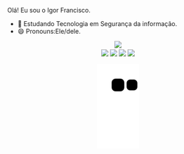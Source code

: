 Olá! Eu sou o Igor Francisco. 
- 🌱 Estudando Tecnologia em Segurança da informação.
- 😄 Pronouns:Ele/dele.

<div align="center">
  <a href="https://github.com/Igorfranciscos">
  <img height="180em" src="https://github-readme-stats.vercel.app/api?username=Igorfranciscos&show_icons=true&theme=dark&include_all_commits=true&count_private=true"/>
<div> 
  <a href="https://www.instagram.com/igorfranciscos/" target="_blank"><img src="https://img.shields.io/badge/-Instagram-%23E4405F?style=for-the-badge&logo=instagram&logoColor=white" target="_blank"></a>
  <a href = "https://mail.google.com/mail/u/0/#inbox"><img src="https://img.shields.io/badge/-Gmail-%23333?style=for-the-badge&logo=gmail&logoColor=white" target="_blank"></a>
  <a href="https://www.linkedin.com/in/igor-silva-b6193324a" target="_blank"><img src="https://img.shields.io/badge/-LinkedIn-%230077B5?style=for-the-badge&logo=linkedin&logoColor=white" target="_blank"></a> 
 <a href="https://api.whatsapp.com/send?phone=5511966437195" target="_blank"><img src="https://img.shields.io/badge/WhatsApp-25D366?style=for-the-badge&logo=whatsapp&logoColor=white" target="_blank"></a>
 
  ![Snake animation](https://github.com/rafaballerini/rafaballerini/blob/output/github-contribution-grid-snake.svg)
 
</div>
